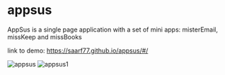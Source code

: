 # appsus

AppSus is a single page application with a set of mini apps: misterEmail, missKeep and missBooks


link to demo:
https://saarf77.github.io/appsus/#/

![appsus](https://user-images.githubusercontent.com/64427190/207841564-9993be2c-55c7-4cad-8bd5-f759fc7f7d07.png)
![appsus1](https://user-images.githubusercontent.com/64427190/207841571-8f6dca5f-2d57-42c3-b525-77faba579a99.png)
